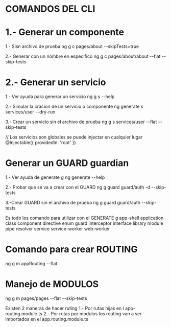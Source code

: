 # COMANDOS DEL CLI

# 1.- Generar un componente

1.- Sisn archivo de prueba
ng g c pages/about --skipTests=true

2.- Generar con un nombre en especifico
ng g c pages/about/about --flat --skip-tests

# 2.- Generar un servicio

1.- Ver ayuda para generar un servicio
ng g s --help

2.- Simular la cracion de un servicio o componente
ng generate s services/user --dry-run

3.- Crear un servicio sin el archivo de prueba
ng g s services/user --flat --skip-tests

// Los servicios son globales se puede injectar en cualquier lugar
@Injectable({
providedIn: 'root'
})

# Generar un GUARD guardian

1.- Ver ayuda de generate g
ng generate --help

2.- Probar que se va a crear con el GUARD
ng g guard guard/auth -d --skip-tests

3.-Crear GUARD sin el archivo de prueba
ng g guard guard/auth --skip-tests

Es todo los comando para utilizar con el GENERATE g
app-shell
application
class
component
directive
enum
guard
interceptor
interface
library
module
pipe
resolver
service
service-worker
web-worker

# Comando para crear ROUTING

ng g m appRouting --flat

# Manejo de MODULOS

ng g m pages/pages --flat --skip-tests

Existen 2 maneras de hacer ruting
1.- Por rutas hijas en l app-routing.module.ts
2.- Por rutas por modulos los routing van a ser importados en el app.routing.module.ts
